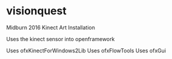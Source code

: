 # visionquest
Midburn 2016 Kinect Art Installation

Uses the kinect sensor into openframework

Uses ofxKinectForWindows2Lib
Uses ofxFlowTools
Uses ofxGui
